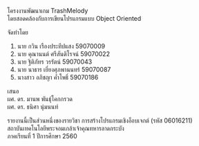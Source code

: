 โครงงานพัฒนาเกม TrashMelody<br>
โดยสอดคล้องกับการเขียนโปรแกรมแบบ Object Oriented

จัดทำโดย
1.	นาย กวิน เรืองประทีปแสง 59070009
2.	นาย คุณานนต์ ศรีสันติโรจน์ 59070022
3.	นาย ฐิติภัทร วรรัตน์ 59070043
4.	นาย นาธาร เยี่ยงศุภพานนทร์ 59070087
5.	นางสาว อภิชญา ค้ำโพธิ์ 59070186

เสนอ<br>
ผศ. ดร. มานพ พันธ์ุโคกกรวด <br>
ผศ. ดร. ธนิศา นุ่มนนท์

รายงานนี้เป็นส่วนหนึ่งของรายวิชา การสร้างโปรแกรมเชิงอ็อบเจกต์ (รหัส 06016211)<br>
สถาบันเทคโนโลยีพระจอมเกล้าเจ้าคุณทหารลาดกระบัง<br>
ภาคเรียนที่ 1 ปีการศึกษา 2560
